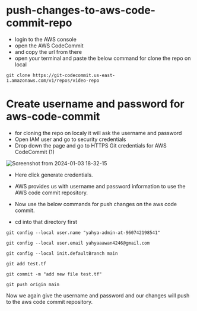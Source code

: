 # push-changes-to-aws-code-commit-repo

* login to the AWS console
* open the AWS CodeCommit
* and copy the url from there
* open your terminal and paste the below command for clone the repo on local

`git clone https://git-codecommit.us-east-1.amazonaws.com/v1/repos/video-repo`
# Create username and password for aws-code-commit

* for cloning the repo on localy it will ask the username and password 
* Open IAM user and go to security credentials
* Drop down the page and go to HTTPS Git credentials for AWS CodeCommit (1)

![Screenshot from 2024-01-03 18-32-15](https://github.com/yahyagulshan/push-changes-to-aws-code-commit-repo/assets/59036269/7467bac6-65f8-4485-8561-e48eeede641a)


* Here click generate credentials.

* AWS provides us with username and password information to use the AWS code commit repository.

* Now use the below commands for push changes on the aws code commit.

* cd into that directory first

`git config --local user.name "yahya-admin-at-960742198541"`

`git config --local user.email yahyaaawan4246@gmail.com`

`git config --local init.defaultBranch main`

`git add test.tf`

`git commit -m "add new file test.tf"`

`git push origin main`

Now we again give the username and password and our changes will push to the aws code commit repository.
